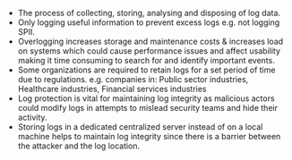 - The process of collecting, storing, analysing and disposing of log data.
- Only logging useful information to prevent excess logs e.g. not logging SPII.
- Overlogging increases storage and maintenance costs & increases load on systems which could cause performance issues and affect usability making it time consuming to search for and identify important events.
- Some organizations are required to retain logs for a set period of time due to regulations. e.g. companies in: Public sector industries, Healthcare industries, Financial services industries
- Log protection is vital for maintaining log integrity as malicious actors could modify logs in attempts to mislead security teams and hide their activity.
- Storing logs in a dedicated centralized server instead of on a local machine helps to maintain log integrity since there is a barrier between the attacker and the log location.